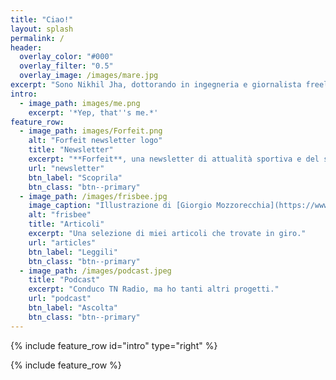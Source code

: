 ```yaml
---
title: "Ciao!"
layout: splash
permalink: /
header:
  overlay_color: "#000"
  overlay_filter: "0.5"
  overlay_image: /images/mare.jpg
excerpt: "Sono Nikhil Jha, dottorando in ingegneria e giornalista freelance, nato nel 1995 e cresciuto a Torino. Qui potrai dare un occhio ai miei progetti, e trovare dove contattarmi."
intro: 
  - image_path: images/me.png
    excerpt: '*Yep, that''s me.*'
feature_row:
  - image_path: images/Forfeit.png
    alt: "Forfeit newsletter logo"
    title: "Newsletter"
    excerpt: "**Forfeit**, una newsletter di attualità sportiva e del suo racconto."
    url: "newsletter"
    btn_label: "Scoprila"
    btn_class: "btn--primary"
  - image_path: /images/frisbee.jpg
    image_caption: "Illustrazione di [Giorgio Mozzorecchia](https://www.instagram.com/giommoz/)"
    alt: "frisbee"
    title: "Articoli"
    excerpt: "Una selezione di miei articoli che trovate in giro."
    url: "articles"
    btn_label: "Leggili"
    btn_class: "btn--primary"
  - image_path: /images/podcast.jpeg
    title: "Podcast"
    excerpt: "Conduco TN Radio, ma ho tanti altri progetti."
    url: "podcast"
    btn_label: "Ascolta"
    btn_class: "btn--primary"
---
```


{% include feature_row id="intro" type="right" %}

{% include feature_row %}
